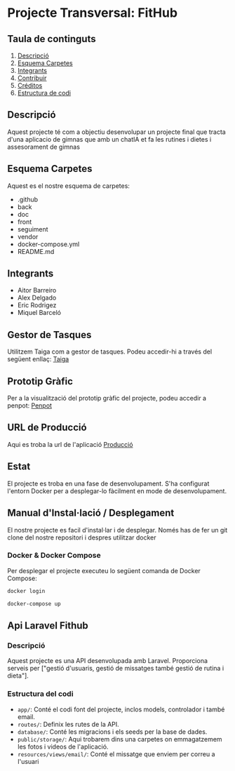 # Projecte Transversal: FitHub

## Taula de continguts
1. [Descripció](#Descripció)
2. [Esquema Carpetes](#Esquema-Carpetes)
3. [Integrants](#Integrants)
4. [Contribuir](#contribuir)
5. [Créditos](#créditos)
6. [Estructura de codi](#Estructuradelcodi)


## Descripció
Aquest projecte té com a objectiu desenvolupar un projecte final que tracta d'una aplicacio de gimnas que amb un chatIA et fa les rutines i dietes i assesorament de gimnas

## Esquema Carpetes
Aquest es el nostre esquema de carpetes:
- .github
- back
- doc
- front
- seguiment
- vendor
- docker-compose.yml
- README.md

## Integrants
- Aitor Barreiro
- Alex Delgado
- Eric Rodrigez
- Miquel Barceló

## Gestor de Tasques
Utilitzem Taiga com a gestor de tasques. Podeu accedir-hi a través del següent enllaç: [Taiga](https://tree.taiga.io/project/a21aledelfel-tr_final_grupo_5/timeline)

## Prototip Gràfic
Per a la visualització del prototip gràfic del projecte, podeu accedir a penpot: [Penpot](https://design.penpot.app/#/view/93d0ad32-dfe5-8194-8003-d196a1776455?page-id=93d0ad32-dfe5-8194-8003-d196a1776456&section=interactions&frame-id=c57b177c-d2d1-8023-8003-d1c548b8c65b&index=0&share-id=93d0ad32-dfe5-8194-8003-d1ca957c9e03)

## URL de Producció
Aqui es troba la url de l'aplicació [Producció](https://fithub.daw.inspedralbes.cat/)

## Estat
El projecte es troba en una fase de desenvolupament. S'ha configurat l'entorn Docker per a desplegar-lo fàcilment en mode de desenvolupament.

## Manual d'Instal·lació / Desplegament
El nostre projecte es facil d'instal·lar i de desplegar. Només has de fer un git clone del nostre repositori i despres utilitzar docker
### Docker & Docker Compose
Per desplegar el projecte executeu lo següent comanda de Docker Compose:

```bash
docker login
```

```bash
docker-compose up

```

## Api Laravel Fithub

### Descripció

Aquest projecte es una API desenvolupada amb Laravel. Proporciona serveis per ["gestió d'usuaris, gestió de missatges també gestió de rutina i dieta"].

### Estructura del codi

- `app/`: Conté el codi font del projecte, inclos models, controlador i també email.
- `routes/`: Definix les rutes de la API.
- `database/`: Conté les migracions i els seeds per la base de dades.
- `public/storage/`: Aqui trobarem dins una carpetes on emmagatzemem les fotos i videos de l'aplicació.
- `resources/views/email/`: Conté el missatge que enviem per correu a l'usuari
